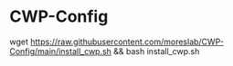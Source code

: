 # CWP-Config

wget https://raw.githubusercontent.com/moreslab/CWP-Config/main/install_cwp.sh && bash install_cwp.sh
